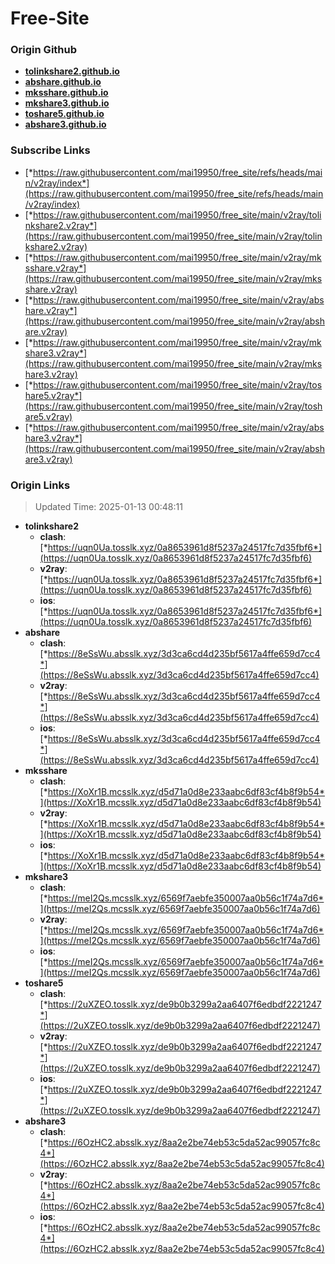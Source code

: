 # Free-Site

### Origin Github

- [**tolinkshare2.github.io**](https://github.com/tolinkshare2/tolinkshare2.github.io)
- [**abshare.github.io**](https://github.com/abshare/abshare.github.io)
- [**mksshare.github.io**](https://github.com/mksshare/mksshare.github.io)
- [**mkshare3.github.io**](https://github.com/mkshare3/mkshare3.github.io)
- [**toshare5.github.io**](https://github.com/toshare5/toshare5.github.io)
- [**abshare3.github.io**](https://github.com/abshare3/abshare3.github.io)

### Subscribe Links

- [*https://raw.githubusercontent.com/mai19950/free_site/refs/heads/main/v2ray/index*](https://raw.githubusercontent.com/mai19950/free_site/refs/heads/main/v2ray/index)
- [*https://raw.githubusercontent.com/mai19950/free_site/main/v2ray/tolinkshare2.v2ray*](https://raw.githubusercontent.com/mai19950/free_site/main/v2ray/tolinkshare2.v2ray)
- [*https://raw.githubusercontent.com/mai19950/free_site/main/v2ray/mksshare.v2ray*](https://raw.githubusercontent.com/mai19950/free_site/main/v2ray/mksshare.v2ray)
- [*https://raw.githubusercontent.com/mai19950/free_site/main/v2ray/abshare.v2ray*](https://raw.githubusercontent.com/mai19950/free_site/main/v2ray/abshare.v2ray)
- [*https://raw.githubusercontent.com/mai19950/free_site/main/v2ray/mkshare3.v2ray*](https://raw.githubusercontent.com/mai19950/free_site/main/v2ray/mkshare3.v2ray)
- [*https://raw.githubusercontent.com/mai19950/free_site/main/v2ray/toshare5.v2ray*](https://raw.githubusercontent.com/mai19950/free_site/main/v2ray/toshare5.v2ray)
- [*https://raw.githubusercontent.com/mai19950/free_site/main/v2ray/abshare3.v2ray*](https://raw.githubusercontent.com/mai19950/free_site/main/v2ray/abshare3.v2ray)

### Origin Links

> Updated Time: 2025-01-13 00:48:11

- **tolinkshare2**
  - **clash**: [*https://uqn0Ua.tosslk.xyz/0a8653961d8f5237a24517fc7d35fbf6*](https://uqn0Ua.tosslk.xyz/0a8653961d8f5237a24517fc7d35fbf6)
  - **v2ray**: [*https://uqn0Ua.tosslk.xyz/0a8653961d8f5237a24517fc7d35fbf6*](https://uqn0Ua.tosslk.xyz/0a8653961d8f5237a24517fc7d35fbf6)
  - **ios**: [*https://uqn0Ua.tosslk.xyz/0a8653961d8f5237a24517fc7d35fbf6*](https://uqn0Ua.tosslk.xyz/0a8653961d8f5237a24517fc7d35fbf6)
- **abshare**
  - **clash**: [*https://8eSsWu.absslk.xyz/3d3ca6cd4d235bf5617a4ffe659d7cc4*](https://8eSsWu.absslk.xyz/3d3ca6cd4d235bf5617a4ffe659d7cc4)
  - **v2ray**: [*https://8eSsWu.absslk.xyz/3d3ca6cd4d235bf5617a4ffe659d7cc4*](https://8eSsWu.absslk.xyz/3d3ca6cd4d235bf5617a4ffe659d7cc4)
  - **ios**: [*https://8eSsWu.absslk.xyz/3d3ca6cd4d235bf5617a4ffe659d7cc4*](https://8eSsWu.absslk.xyz/3d3ca6cd4d235bf5617a4ffe659d7cc4)
- **mksshare**
  - **clash**: [*https://XoXr1B.mcsslk.xyz/d5d71a0d8e233aabc6df83cf4b8f9b54*](https://XoXr1B.mcsslk.xyz/d5d71a0d8e233aabc6df83cf4b8f9b54)
  - **v2ray**: [*https://XoXr1B.mcsslk.xyz/d5d71a0d8e233aabc6df83cf4b8f9b54*](https://XoXr1B.mcsslk.xyz/d5d71a0d8e233aabc6df83cf4b8f9b54)
  - **ios**: [*https://XoXr1B.mcsslk.xyz/d5d71a0d8e233aabc6df83cf4b8f9b54*](https://XoXr1B.mcsslk.xyz/d5d71a0d8e233aabc6df83cf4b8f9b54)
- **mkshare3**
  - **clash**: [*https://meI2Qs.mcsslk.xyz/6569f7aebfe350007aa0b56c1f74a7d6*](https://meI2Qs.mcsslk.xyz/6569f7aebfe350007aa0b56c1f74a7d6)
  - **v2ray**: [*https://meI2Qs.mcsslk.xyz/6569f7aebfe350007aa0b56c1f74a7d6*](https://meI2Qs.mcsslk.xyz/6569f7aebfe350007aa0b56c1f74a7d6)
  - **ios**: [*https://meI2Qs.mcsslk.xyz/6569f7aebfe350007aa0b56c1f74a7d6*](https://meI2Qs.mcsslk.xyz/6569f7aebfe350007aa0b56c1f74a7d6)
- **toshare5**
  - **clash**: [*https://2uXZEO.tosslk.xyz/de9b0b3299a2aa6407f6edbdf2221247*](https://2uXZEO.tosslk.xyz/de9b0b3299a2aa6407f6edbdf2221247)
  - **v2ray**: [*https://2uXZEO.tosslk.xyz/de9b0b3299a2aa6407f6edbdf2221247*](https://2uXZEO.tosslk.xyz/de9b0b3299a2aa6407f6edbdf2221247)
  - **ios**: [*https://2uXZEO.tosslk.xyz/de9b0b3299a2aa6407f6edbdf2221247*](https://2uXZEO.tosslk.xyz/de9b0b3299a2aa6407f6edbdf2221247)
- **abshare3**
  - **clash**: [*https://6OzHC2.absslk.xyz/8aa2e2be74eb53c5da52ac99057fc8c4*](https://6OzHC2.absslk.xyz/8aa2e2be74eb53c5da52ac99057fc8c4)
  - **v2ray**: [*https://6OzHC2.absslk.xyz/8aa2e2be74eb53c5da52ac99057fc8c4*](https://6OzHC2.absslk.xyz/8aa2e2be74eb53c5da52ac99057fc8c4)
  - **ios**: [*https://6OzHC2.absslk.xyz/8aa2e2be74eb53c5da52ac99057fc8c4*](https://6OzHC2.absslk.xyz/8aa2e2be74eb53c5da52ac99057fc8c4)
